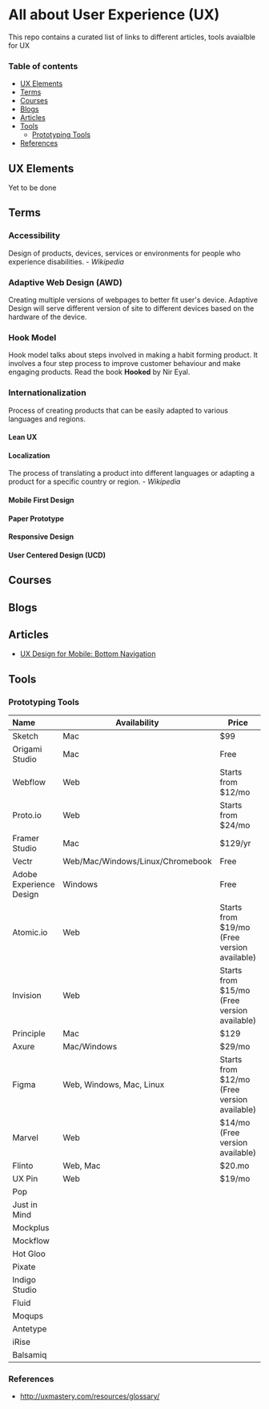 # All about User Experience (UX)

This repo contains a curated list of links to different articles, tools avaialble for UX

### Table of contents

* [UX Elements](#ux-elements)
* [Terms](#terms)
* [Courses](#courses)
* [Blogs](#blogs)
* [Articles](#articles)
* [Tools](#tools)
  - [Prototyping Tools](#prototyping-tools)
* [References](#references)

## UX Elements

Yet to be done

## Terms

### Accessibility

Design of products, devices, services or environments for people who experience disabilities. - *Wikipedia*

### Adaptive Web Design (AWD)

Creating multiple versions of webpages to better fit user's device. Adaptive Design will serve different version of site to different devices based on the hardware of the device.

### Hook Model

Hook model talks about steps involved in making a habit forming product. It involves a four step process to improve customer behaviour and make engaging products. Read the book **Hooked** by Nir Eyal. 

### Internationalization

Process of creating products that can be easily adapted to various languages and regions.

#### Lean UX
#### Localization

The process of translating a product into different languages or adapting a product for a specific country or region. - *Wikipedia*

#### Mobile First Design
#### Paper Prototype
#### Responsive Design
#### User Centered Design (UCD)


## Courses

## Blogs

## Articles

* [UX Design for Mobile: Bottom Navigation](https://uxplanet.org/perfect-bottom-navigation-for-mobile-app-effabbb98c0f)

## Tools

### Prototyping Tools

| Name        | Availability | Price | Link |
|:------------- | ------------- | ----- | ----- |
| Sketch | Mac | $99 | [link](https://www.sketchapp.com/) |
| Origami Studio | Mac | Free | [link](http://origami.design/) |
| Webflow | Web | Starts from $12/mo | [link](https://webflow.com/) |
| Proto.io | Web | Starts from $24/mo | [link](https://proto.io/) |
| Framer Studio | Mac | $129/yr | [link](https://framer.com/) |
| Vectr | Web/Mac/Windows/Linux/Chromebook | Free | [link](https://vectr.com/) |
| Adobe Experience Design | Windows | Free | [link](http://www.adobe.com/products/experience-design.html) |
| Atomic.io | Web | Starts from $19/mo (Free version available) | [link](https://atomic.io/) |
| Invision | Web | Starts from $15/mo (Free version available) | [link](https://www.invisionapp.com/) |
| Principle | Mac | $129 | [link](http://principleformac.com/) |
| Axure | Mac/Windows | $29/mo | [link](https://www.axure.com/) |
| Figma | Web, Windows, Mac, Linux | Starts from $12/mo (Free version available) | [link](https://www.figma.com/) |
| Marvel | Web | $14/mo (Free version available) | [link](https://marvelapp.com/) |
| Flinto | Web, Mac | $20.mo | [link](https://www.flinto.com/) |
| UX Pin | Web | $19/mo | [link](https://www.uxpin.com/) |
| Pop |  |  | [link]() |
| Just in Mind |  |  | [link]() |
| Mockplus |  |  | [link]() |
| Mockflow |  |  | [link]() |
| Hot Gloo |  |  | [link]() |
| Pixate |  |  | [link]() |
| Indigo Studio |  |  | [link]() |
| Fluid |  |  | [link]() |
| Moqups |  |  | [link]() |
| Antetype |  |  | [link]() |
| iRise |  |  | [link]() |
| Balsamiq |  |  | [link]() |

### References

* http://uxmastery.com/resources/glossary/
